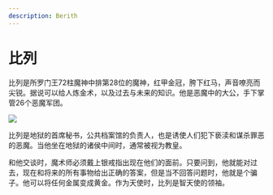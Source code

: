```yaml
---
description: Berith
---
```


# 比列

比列是所罗门王72柱魔神中排第28位的魔神，红甲金冠，胯下红马，声音嘹亮而尖锐。据说可以给人炼金术，以及过去与未来的知识。他是恶魔中的大公，手下掌管26个恶魔军团。

![](https://pic3.zhimg.com/80/v2-0304714fa6a811c21f6a8a371d3c7106_720w.jpg)

比列是地狱的首席秘书，公共档案馆的负责人，也是诱使人们犯下亵渎和谋杀罪恶的恶魔。当他坐在地狱的诸侯中间时，通常被视为教皇。

和他交谈时，魔术师必须戴上银戒指出现在他们的面前。只要问到，他就能对过去，现在和将来的所有事物给出正确的答案，但是当不回答问题时，他就是个骗子。他可以将任何金属变成黄金。作为天使时，比列是智天使的领袖。


